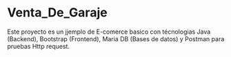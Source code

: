 # Venta_De_Garaje
Este proyecto es un jjemplo de E-comerce basico con técnologias Java (Backend), Bootstrap (Frontend), Maria DB (Bases de datos) y Postman para pruebas Http request.
